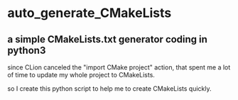 # auto_generate_CMakeLists
## a simple CMakeLists.txt generator coding in python3

since CLion canceled the "import CMake project" action, that spent me a lot of time to update my whole project to CMakeLists.

so I create this python script to help me to create CMakeLists quickly.